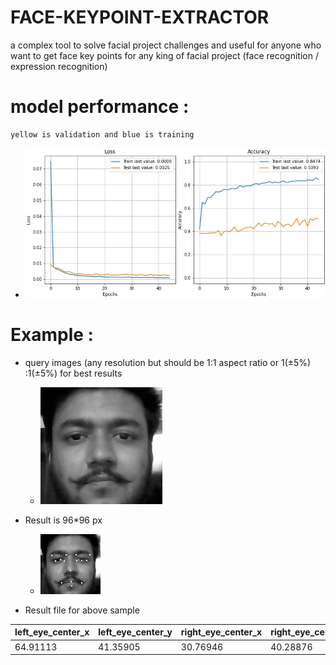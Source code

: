 # FACE-KEYPOINT-EXTRACTOR
a complex tool to solve facial project challenges and useful for anyone who want to get face key points for any king of facial project (face recognition / expression recognition)


# model performance :
	yellow is validation and blue is training
 - ![alt text](
https://github.com/HARSHEREX/FACE-KEYPOINT-EXTRACTOR/blob/main/Resource/model/performance%20graph.jpg?raw=true)

# Example :
 -  query images (any resolution but should be 1:1 aspect ratio or 1(±5%) :1(±5%)  for best results

	 - ![alt text](https://github.com/HARSHEREX/FACE-KEYPOINT-EXTRACTOR/blob/main/Resource/sample%20query%20and%20results/harshit.01.20.jpg?raw=true)
- Result is 96*96 px

	 -  ![alt text](https://github.com/HARSHEREX/FACE-KEYPOINT-EXTRACTOR/blob/main/Resource/sample%20query%20and%20results/harshit.01.20.jpg_result_.jpg?raw=true)
	
*	Result file for above sample  

| left\_eye\_center\_x | left\_eye\_center\_y | right\_eye\_center\_x | right\_eye\_center\_y | left\_eye\_inner\_corner\_x | left\_eye\_inner\_corner\_y | left\_eye\_outer\_corner\_x | left\_eye\_outer\_corner\_y | right\_eye\_inner\_corner\_x | right\_eye\_inner\_corner\_y | right\_eye\_outer\_corner\_x | right\_eye\_outer\_corner\_y | left\_eyebrow\_inner\_end\_x | left\_eyebrow\_inner\_end\_y | left\_eyebrow\_outer\_end\_x | left\_eyebrow\_outer\_end\_y | right\_eyebrow\_inner\_end\_x | right\_eyebrow\_inner\_end\_y | right\_eyebrow\_outer\_end\_x | right\_eyebrow\_outer\_end\_y | nose\_tip\_x | nose\_tip\_y | mouth\_left\_corner\_x | mouth\_left\_corner\_y | mouth\_right\_corner\_x | mouth\_right\_corner\_y | mouth\_center\_top\_lip\_x | mouth\_center\_top\_lip\_y | mouth\_center\_bottom\_lip\_x | mouth\_center\_bottom\_lip\_y | name              |
| -------------------- | -------------------- | --------------------- | --------------------- | --------------------------- | --------------------------- | --------------------------- | --------------------------- | ---------------------------- | ---------------------------- | ---------------------------- | ---------------------------- | ---------------------------- | ---------------------------- | ---------------------------- | ---------------------------- | ----------------------------- | ----------------------------- | ----------------------------- | ----------------------------- | ------------ | ------------ | ---------------------- | ---------------------- | ----------------------- | ----------------------- | -------------------------- | -------------------------- | ----------------------------- | ----------------------------- | ----------------- |
| 64.91113             | 41.35905             | 30.76946              | 40.28876              | 57.41777                    | 41.31385                    | 72.86856                    | 41.40854                    | 37.13642                     | 41.83436                     | 22.97009                     | 41.56949                     | 55.70026                     | 31.73107                     | 77.89137                     | 31.97036                     | 39.8092                       | 32.39046                      | 17.29502                      | 32.93769                      | 47.00873     | 56.88908     | 64.62939               | 76.58209               | 32.50082                | 76.53281                | 48.07755                   | 75.42761                   | 48.57299                      | 82.41991                      | harshit.01.20.jpg |
